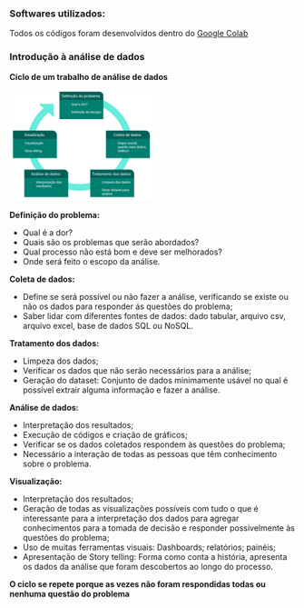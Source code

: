 ### Softwares utilizados: 

Todos os códigos foram desenvolvidos dentro do [Google Colab](https://colab.research.google.com/)

### Introdução à análise de dados

**Ciclo de um trabalho de análise de dados**

<img src="./ciclo_analise_de_dados.png" alt="ciclo analise de dados" width="50%"/>

**Definição do problema:**
  - Qual é a dor? 
  - Quais são os problemas que serão abordados?
  - Qual processo não está bom e deve ser melhorados?
  - Onde será feito o escopo da análise.
  
**Coleta de dados:**
  - Define se será possível ou não fazer a análise, verificando se existe ou não os dados para responder ás questões do problema;
  - Saber lidar com diferentes fontes de dados: dado tabular, arquivo csv, arquivo excel, base de dados SQL ou NoSQL.
 
**Tratamento dos dados:**
  - Limpeza dos dados;
  - Verificar os dados que não serão necessários para a análise;
  - Geração do dataset: Conjunto de dados minimamente usável no qual é possível extrair alguma informação e fazer a análise. 
 
**Análise de dados:**
  - Interpretação dos resultados;
  - Execução de códigos e criação de gráficos;
  - Verificar se os dados coletados respondem às questões do problema;
  - Necessário a interação de todas as pessoas que têm conhecimento sobre o problema.
  
**Visualização:**
  - Interpretação dos resultados;
  - Geração de todas as visualizações possíveis com tudo o que é interessante para a interpretação dos dados para agregar conhecimentos para a tomada de decisão e responder possivelmente às questões do problema;
  - Uso de muitas ferramentas visuais: Dashboards; relatórios; painéis;
  - Apresentação de Story telling: Forma como conta a história, apresenta os dados da análise que foram descobertos ao longo do processo.
  
**O ciclo se repete porque as vezes não foram respondidas todas ou nenhuma questão do problema**
  